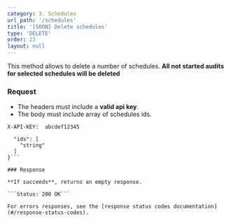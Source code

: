 ```yaml
---
category: 3. Schedules
url_path: '/schedules'
title: '[SOON] Delete schedules'
type: 'DELETE'
order: 23
layout: null
---
```


This method allows to delete a number of schedules. **All not started audits for selected schedules will be deleted**

### Request

* The headers must include a **valid api key**.
* The body must include array of schedules ids.

```X-API-KEY:  abcdef12345```

```{
  "ids": [
    "string"
  ]
}```

### Response

**If succeeds**, returns an empty response.

```Status: 200 OK```

For errors responses, see the [response status codes documentation](#/response-status-codes).
